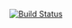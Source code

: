 [![Build Status](https://travis-ci.org/PeachyLife/peachy-er.svg?branch=master)](https://travis-ci.org/PeachyLife/peachy-er)
